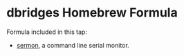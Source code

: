 # dbridges Homebrew Formula

Formula included in this tap:

- [sermon](http://github.com/dbridges/sermon), a command line serial monitor.
